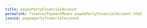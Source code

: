 ```yaml
---
title: payeePartyFinancialAccount
permalink: finance/PaymentMeans.payeePartyFinancialAccount.html
jsonid: payeepartyfinancialaccount
---
```

